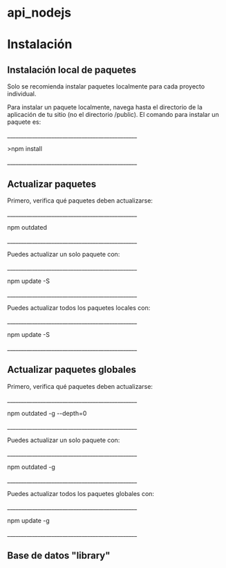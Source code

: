 # api_nodejs
<h1>Instalación</h1>
<h2>Instalación local de paquetes</h2>
<p>Solo se recomienda instalar paquetes localmente para cada proyecto individual.</p>

<p>Para instalar un paquete localmente, navega hasta el directorio de la aplicación de tu sitio (no el directorio /public). 
El comando para instalar un paquete es:</p>
_______________________________________________
<p>>npm install</p>
_______________________________________________


<h2>Actualizar paquetes</h2>
<p>Primero, verifica qué paquetes deben actualizarse:</p>
_______________________________________________
<p>npm outdated</p>
_______________________________________________

<p>Puedes actualizar un solo paquete con:</p>
_______________________________________________
<p>npm update -S <package_name></p>
_______________________________________________
  
<p>Puedes actualizar todos los paquetes locales con:</p>
_______________________________________________
<p>npm update -S</p>
_______________________________________________


<h2>Actualizar paquetes globales</h2>
<p>Primero, verifica qué paquetes deben actualizarse:</p>
_______________________________________________
<p>npm outdated -g --depth=0</p>
_______________________________________________

<p>Puedes actualizar un solo paquete con:</p>
_______________________________________________
<p>npm outdated -g <package_name></p>
_______________________________________________
  
<p>Puedes actualizar todos los paquetes globales con:</p>
_______________________________________________
<p>npm update -g</p>
_______________________________________________


<h2>Base de datos "library"</h2>


